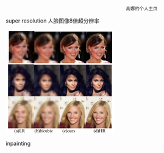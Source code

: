                                                 
                                                
                                                
                                                
                                                
                                                高娜的个人主页


super resolution
人脸图像8倍超分辨率

![face_8x](https://github.com/high426/high426.github.io/blob/master/face_8x.png)

inpainting
